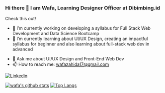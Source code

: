 ### Hi there 👋 I am Wafa, Learning Designer Officer at Dibimbing.id


<!-- **wafa17/wafa17** is a ✨ _special_ ✨ repository because its `README.md` (this file) appears on your GitHub profile. -->

Check this out!

- 🔭 I’m currently working on developing a syllabus for Full Stack Web Development and Data Science Bootcamp
- 🌱 I’m currently learning about UI/UX Design, creating an impactful syllabus for beginner and also learning about full-stack web dev in advanced
<!-- - 👯 I’m looking to collaborate on ...
- 🤔 I’m looking for help with ... -->
- 💬 Ask me about UI/UX Design and Front-End Web Dev
- 📫 How to reach me: wafazahida17@gmail.com
<!-- - 😄 Pronouns: ...
- ⚡ Fun fact: ... -->



[![Linkedin](https://img.shields.io/badge/linkedin-%230077B5.svg?&style=for-the-badge&logo=linkedin&logoColor=white)](https://www.linkedin.com/in/wafazahida17/)


<!-- <p align="center">
   <code>Visitor count</code>
   <img src="https://profile-counter.glitch.me/wafa17/count.svg" />
  </p>
 -->
[![wafa's github stats](https://github-readme-stats.vercel.app/api?username=wafa17&show_icons=true&line_height=21&show_icons=true&theme=buefy&count_private=true&cache_seconds=1800)](https://github.com/wafa17)
[![Top Langs](https://github-readme-stats.vercel.app/api/top-langs/?username=wafa17&show_icons=true&theme=buefy&layout=compact&cache_seconds=1800)](https://github.com/wafa17)

